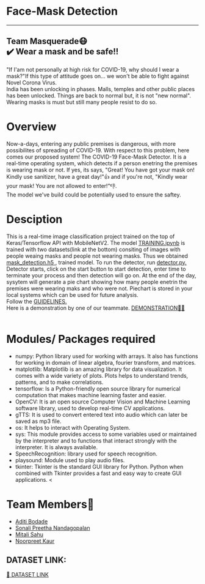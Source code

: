 # Face-Mask Detection
---
**Team Masquerade**:mask: <br/>:heavy_check_mark: Wear a mask and be safe!! 
---
"If I'am not personally at high risk for COVID-19, why should I wear a mask?"If this type of attitude goes on... we won't be able to fight against Novel Corona Virus.<br/>
India has been unlocking in phases. Malls, temples and other public places has been unlocked. Things are back to normal but, it is not "new normal". Wearing masks is must but still many people resist to do so.

# Overview

Now-a-days, entering any public premises is dangerous, with more possibilites of spreading of COVID-19. With respect to this problem, here comes our proposed system! The COVID-19 Face-Mask Detector. It is a real-time operating system, which detects if a person enetring the premises is wearing mask or not. If yes, its says, "Great! You have got your mask on! Kindly use sanitizer, have a great day!":thumbsup: and if you're not, "Kindly wear your mask! You are not allowed to enter!":thumbsdown:. <br/>The model we've build could be potentially used to ensure the saftey.

# Desciption
This is a real-time image classification project trained on the top of Keras/Tensorflow API with MobileNetV2. The model <a href="https://github.com/SheCodes-IEEE-CIS-GHRCE/Face-Mask-Detection/blob/main/TRAINING.ipynb"> TRAINING.ipynb</a> is trained with two datasets(link at the bottom) consiting of images with people weaing masks and people not wearing masks. Thus we obtained <a href="https://github.com/SheCodes-IEEE-CIS-GHRCE/Face-Mask-Detection/blob/main/mask_detection.h5"> mask_detection.h5 </a>, trained model. To run the detector, run <a href="https://github.com/SheCodes-IEEE-CIS-GHRCE/Face-Mask-Detection/blob/main/detector.py"> detector.py. </a> Detector starts, click on the start button to start detection, enter time to terminate your process and then detection will go on. At the end of the day, sysytem will generate a pie chart showing how many people enetrin the premises were wearing maks and who were not. Piechart is stored in your local systems which can be used for future analysis.</br> Follow the <a href="https://drive.google.com/drive/folders/1xYgh4S8fPZMW2Q-umZ_6_MjenBrSWEKO?usp=sharing">GUIDELINES.</a></br>Here is a demonstration by one of our teammate.
<a href="https://drive.google.com/file/d/1Iro2nYpVpV3_M1ukq9m6mI9yr-4h4uay/view?usp=drivesdk"> DEMONSTRATION:woman_technologist: </a>
<br></br>

# Modules/ Packages required
* numpy: Python library used for working with arrays. It also has functions for working in domain of linear algebra, fourier transform, and matrices.
* matplotlib: Matplotlib is an amazing library for data visualization. It comes with a wide variety of plots. Plots helps to understand trends, patterns, and to make correlations.
* tensorflow: Is a Python-friendly open source library for numerical computation that makes machine learning faster and easier.
* OpenCV: It is an open source Computer Vision and Machine Learning software library, used to develop real-time CV applications.
* gTTS: It is used to convert entered text into audio which can later be saved as mp3 file.
* os: It helps to interact with Operating System.
* sys: This module provides access to some variables used or maintained by the interpreter and to functions that interact strongly with the interpreter. It is always available.
* SpeechRecognition: library used for speech recognition.
* playsound: Module used to play audio files.
* tkinter: Tkinter is the standard GUI library for Python. Python when combined with Tkinter provides a fast and easy way to create GUI applications. 
<
  
# Team Members:footprints:
* <a href="https://github.com/aditibodade">Aditi Bodade</a>
* <a href="https://github.com/Sonali2824">Sonali Preetha Nandagopalan</a>
* <a href="https://github.com/Mitaliii">Mitali Sahu</a>
* <a href="https://github.com/NoorpreetKaur">Noorpreet Kaur</a>


## DATASET LINK:
<a href="https://drive.google.com/drive/folders/1XDte2DL2Mf_hw4NsmGst7QtYoU7sMBVG"> 📂 DATASET LINK </a>
<br></br>
